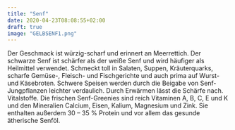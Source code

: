 ```yaml
---
title: "Senf"
date: 2020-04-23T08:08:55+02:00
draft: true
image: "GELBSENF1.png"
---
```

Der Geschmack ist würzig-scharf und erinnert an Meerrettich. Der schwarze Senf ist schärfer als der weiße Senf und wird häufiger als Heilmittel verwendet. Schmeckt toll in Salaten, Suppen, Kräuterquarks, scharfe Gemüse-, Fleisch- und Fischgerichte und auch prima auf Wurst- und Käsebroten. Schwere Speisen werden durch die Beigabe von Senf-Jungpflanzen leichter verdaulich. Durch Erwärmen lässt die Schärfe nach. Vitalstoffe. Die frischen Senf-Greenies sind reich Vitaminen A, B, C, E und K und den Mineralien Calcium, Eisen, Kalium, Magnesium und Zink. Sie enthalten außerdem 30 – 35 % Protein und vor allem das gesunde ätherische Senföl.
